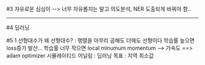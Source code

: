 #3 자유로운 심심이 --> 너무 자유롭지는 말고 의도분석, NER 도출되게 바꿔야 함..

--------------------

#4 딥러닝

#5 1 선형대수가 왜 선형대수? : 행렬을 아무리 곱해도 더헤도 선형이다
 학습률 높으면 loss증가 발산...
 학습률 너무 작으면 local minumum
 momentum --> 가속도 ==> adam optimizer
 시뮬레이티드 어닐링 : 
 딥러닝 목표 : 지역 최소값 
 

